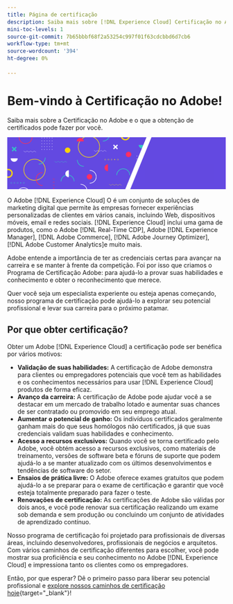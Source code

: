 ```yaml
---
title: Página de certificação
description: Saiba mais sobre [!DNL Experience Cloud] Certificação no Adobe. Descubra o que obter certificação pode fazer por você.
mini-toc-levels: 1
source-git-commit: 7b65bbbf68f2a53254c997f01f63cdcbbd6d7cb6
workflow-type: tm+mt
source-wordcount: '394'
ht-degree: 0%

---
```


# Bem-vindo à Certificação no Adobe!

Saiba mais sobre a Certificação no Adobe e o que a obtenção de certificados pode fazer por você.

![Banner](/help/certifications/assets/home_banner_narrow.png)

O Adobe [!DNL Experience Cloud] O é um conjunto de soluções de marketing digital que permite às empresas fornecer experiências personalizadas de clientes em vários canais, incluindo Web, dispositivos móveis, email e redes sociais. [!DNL Experience Cloud] inclui uma gama de produtos, como o Adobe [!DNL Real-Time CDP], Adobe [!DNL Experience Manager], [!DNL Adobe Commerce], [!DNL Adobe Journey Optimizer], [!DNL Adobe Customer Analytics]e muito mais.

Adobe entende a importância de ter as credenciais certas para avançar na carreira e se manter à frente da competição. Foi por isso que criamos o Programa de Certificação Adobe: para ajudá-lo a provar suas habilidades e conhecimento e obter o reconhecimento que merece.

Quer você seja um especialista experiente ou esteja apenas começando, nosso programa de certificação pode ajudá-lo a explorar seu potencial profissional e levar sua carreira para o próximo patamar.

## Por que obter certificação?

Obter um Adobe [!DNL Experience Cloud] a certificação pode ser benéfica por vários motivos:

* **Validação de suas habilidades:** A certificação de Adobe demonstra para clientes ou empregadores potenciais que você tem as habilidades e os conhecimentos necessários para usar [!DNL Experience Cloud] produtos de forma eficaz.
* **Avanço da carreira:** A certificação de Adobe pode ajudar você a se destacar em um mercado de trabalho lotado e aumentar suas chances de ser contratado ou promovido em seu emprego atual.
* **Aumentar o potencial de ganho:** Os indivíduos certificados geralmente ganham mais do que seus homólogos não certificados, já que suas credenciais validam suas habilidades e conhecimento.
* **Acesso a recursos exclusivos:** Quando você se torna certificado pelo Adobe, você obtém acesso a recursos exclusivos, como materiais de treinamento, versões de software beta e fóruns de suporte que podem ajudá-lo a se manter atualizado com os últimos desenvolvimentos e tendências de software do setor.
* **Ensaios de prática livre:** O Adobe oferece exames gratuitos que podem ajudá-lo a se preparar para o exame de certificação e garantir que você esteja totalmente preparado para fazer o teste.
* **Renovações de certificação:** As certificações de Adobe são válidas por dois anos, e você pode renovar sua certificação realizando um exame sob demanda e sem produção ou concluindo um conjunto de atividades de aprendizado contínuo.

Nosso programa de certificação foi projetado para profissionais de diversas áreas, incluindo desenvolvedores, profissionais de negócios e arquitetos. Com vários caminhos de certificação diferentes para escolher, você pode mostrar sua proficiência e seu conhecimento no Adobe [!DNL Experience Cloud] e impressiona tanto os clientes como os empregadores.

Então, por que esperar? Dê o primeiro passo para liberar seu potencial profissional e [explore nossos caminhos de certificação hoje](https://experienceleague.adobe.com/docs/certification/certification/getting-started.html?lang=en){target="_blank"}!



